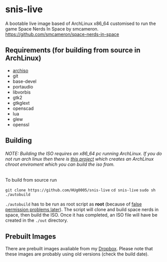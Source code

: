 # snis-live
A bootable live image based of ArchLinux x86_64 customised to run the game Space Nerds In Space by smcameron.
https://github.com/smcameron/space-nerds-in-space

## Requirements (for building from source in ArchLinux)
* [archiso](https://wiki.archlinux.org/index.php/Archiso)
* git
* base-devel
* portaudio
* libvorbis
* gtk2
* gtkglext
* openscad
* lua
* glew
* openssl

## Building
###### NOTE: Building the ISO requires an x86_64 pc running ArchLinux. If you do not run arch linux then there is [this project](https://github.com/tokland/arch-bootstrap) which creates an ArchLinux chroot enviroment which you can build the iso from.
To build from source run

`git clone https://github.com/HUg0005/snis-live`
`cd snis-live`
`sudo sh ./autobuild`

`./autobuild` has to be run as root script as **root** (because of [false permission problems later](https://wiki.archlinux.org/index.php/Archiso#Setup)). The script will clone and build space nerds in space, then build the ISO. Once it has completed, an ISO file will have be created in the `./out` directory.

## Prebuilt Images
There are prebuilt images avaliable from my [Dropbox](https://www.dropbox.com/sh/whqpu99a5e7dxf5/AADMQn8EGs9YcpAsxDXzcIW7a?dl=0).
Please note that these images are probably using old versions (check the build date). 
